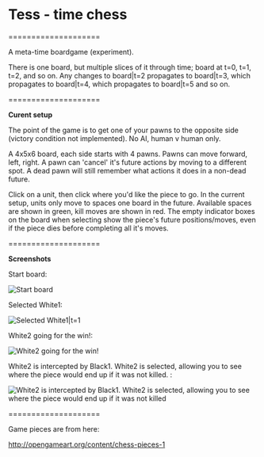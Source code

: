 Tess - time chess
=
====================

A meta-time boardgame (experiment).

There is one board, but multiple slices of it through time; board at t=0, t=1, t=2, and so on. Any changes to board|t=2 propagates to board|t=3, which propagates to board|t=4, which propagates to board|t=5 and so on.

====================

**Curent setup**

The point of the game is to get one of your pawns to the opposite side (victory condition not implemented). No AI, human v human only.

A 4x5x6 board, each side starts with 4 pawns. Pawns can move forward, left, right. A pawn can 'cancel' it's future actions by moving to a different spot. A dead pawn will still remember what actions it does in a non-dead future.

Click on a unit, then click where you'd like the piece to go. In the current setup, units only move to spaces one board in the future. Available spaces are shown in green, kill moves are shown in red. The empty indicator boxes on the board when selecting show the piece's future positions/moves, even if the piece dies before completing all it's moves.

====================

**Screenshots**

Start board:

![Start board](http://i.imgur.com/Z6UDxMx.png)

Selected White1:

![Selected White1|t=1](http://i.imgur.com/lTD31Xc.png)

White2 going for the win!:

![White2 going for the win!](http://i.imgur.com/R8GZfV5.png)

White2 is intercepted by Black1. White2 is selected, allowing you to see where the piece would end up if it was not killed. :

![White2 is intercepted by Black1. White2 is selected, allowing you to see where the piece would end up if it was not killed ](http://i.imgur.com/6EH0WaK.png)

====================

Game pieces are from here:

http://opengameart.org/content/chess-pieces-1